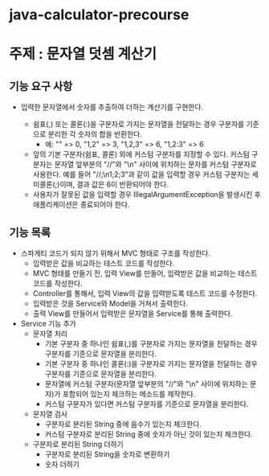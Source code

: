 # java-calculator-precourse
# 주제 : 문자열 덧셈 계산기
## 기능 요구 사항
- 입력한 문자열에서 숫자를 추출하여 더하는 계산기를 구현한다.

    - 쉼표(,) 또는 콜론(:)을 구분자로 가지는 문자열을 전달하는 경우 구분자를 기준으로 분리한 각 숫자의 합을 반환한다.
        - 예: "" => 0, "1,2" => 3, "1,2,3" => 6, "1,2:3" => 6
    - 앞의 기본 구분자(쉼표, 콜론) 외에 커스텀 구분자를 지정할 수 있다. 커스텀 구분자는
      문자열 앞부분의 "//"와 "\n" 사이에 위치하는 문자를 커스텀 구분자로 사용한다.
      예를 들어 "//;\n1;2;3"과 같이 값을 입력할 경우 커스텀 구분자는 세미콜론(;)이며, 결과 값은 6이 반환되어야 한다.
    - 사용자가 잘못된 값을 입력할 경우 IllegalArgumentException을 발생시킨 후 애플리케이션은 종료되어야 한다.

## 기능 목록
- 스파게티 코드가 되지 않기 위해서 MVC 형태로 구조를 작성한다.
    - 입력받은 값을 비교하는 테스트 코드를 작성한다.
    - MVC 형태를 만들기 전, 입력 View를 만들어, 입력받은 값을 비교하는 테스트 코드를 작성한다.
    - Controller를 통해서, 입력 View의 값을 입력받도록 테스트 코드를 수정한다.
    - 입력받은 것을 Service와 Model을 거쳐서 출력한다.
    - 출력 View를 만들어서 입력받은 문자열을 Service를 통해 출력한다.
- Service 기능 추가
    - 문자열 처리
        - 기본 구분자 중 하나인 쉼표(,)를 구분자로 가지는 문자열을 전달하는 경우 구분자를 기준으로 문자열을 분리한다.
        - 기본 구분자 중 하나인 콜론(:)을 구분자로 가지는 문자열을 전달하는 경우 구분자를 기준으로 문자열을 분리한다.
        - 문자열에 커스텀 구분자(문자열 앞부분의 "//"와 "\n" 사이에 위치하는 문자)가 포함되어 있는지
          체크하는 메소드를 제작한다.
        - 커스텀 구분자가 있다면 커스텀 구분자를 기준으로 문자열을 분리한다.
    - 문자열 검사
        - 구분자로 분리된 String 중에 음수가 있는지 체크한다.
        - 커스텀 구분자로 분리된 String 중에 숫자가 아닌 것이 있는지 체크한다.
    - 구분자로 분리된 String 더하기
        - 구분자로 분리된 String을 숫자로 변환하기
        - 숫자 더하기
